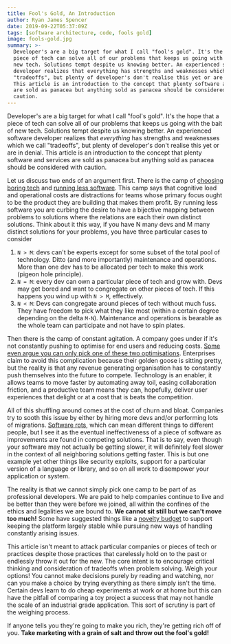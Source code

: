 ```yaml
---
title: Fool's Gold, An Introduction
author: Ryan James Spencer
date: 2019-09-22T05:37:09Z
tags: [software architecture, code, fools gold]
image: fools-gold.jpg
summary: >-
  Developer's are a big target for what I call "fool's gold". It's the hope that a
  piece of tech can solve all of our problems that keeps us going with the bait of
  new tech. Solutions tempt despite us knowing better. An experienced software
  developer realizes that everything has strengths and weaknesses which we call
  "tradeoffs", but plenty of developer's don't realise this yet or are in denial.
  This article is an introduction to the concept that plenty software and services
  are sold as panacea but anything sold as panacea should be considered with
  caution.
---
```


Developer's are a big target for what I call "fool's gold". It's the hope that a
piece of tech can solve all of our problems that keeps us going with the bait of
new tech. Solutions tempt despite us knowing better. An experienced software
developer realizes that _everything_ has strengths and weaknesses which we call
"tradeoffs", but plenty of developer's don't realise this yet or are in denial.
This article is an introduction to the concept that plenty software and services
are sold as panacea but anything sold as panacea should be considered with
caution.

Let us discuss two ends of an argument first. There is the camp of [choosing
boring tech](http://boringtechnology.club/) and [running less
software](https://www.intercom.com/blog/run-less-software/). This camp says that
cognitive load and operational costs are distractions for teams whose primary
focus ought to be the product they are building that makes them profit. By
running less software you are curbing the desire to have a bijective mapping
between problems to solutions where the relations are each their own distinct
solutions. Think about it this way, if you have N many devs and M many distinct
solutions for your problems, you have three particular cases to consider

1. `N > M`: devs can't be experts except for some subset of the total pool of
   technology. Ditto (and more importantly) maintenance and operations. More
   than one dev has to be allocated per tech to make this work (pigeon hole
   principle).
2. `N = M`: every dev can own a particular piece of tech and grow with. Devs may
   get bored and want to congregate on other pieces of tech. If this happens you
   wind up with `N > M`, effectively.
3. `N < M`: Devs can congregate around pieces of tech without much fuss. They
   have freedom to pick what they like most (within a certain degree depending
   on the delta `M-N`). Maintenance and operations is bearable as the whole team
   can participate and not have to spin plates.

Then there is the camp of constant agitation. A company goes under if it's not
constantly pushing to optimise for end users and reducing costs. [Some even
argue you can only pick one of these two optimisations](
https://www.goodreads.com/book/show/28592994-simplify). Enterprises claim to
avoid this complication because their golden goose is sitting pretty, but the
reality is that any revenue generating organisation has to constantly push
themselves into the future to compete. Technology is an enabler, it allows teams
to move faster by automating away toil, easing collaboration friction, and a
productive team means they can, hopefully, deliver user experiences that delight
or at a cost that is beats the competition.

All of this shuffling around comes at the cost of churn and bloat. Companies try
to sooth this issue by either by hiring more devs and/or performing lots of
migrations. [Software rots](https://en.wikipedia.org/wiki/Software_rot), which
can mean different things to different people, but I see it as the eventual
ineffectiveness of a piece of software as improvements are found in competing
solutions. That is to say, even though your software may not actually be getting
slower, it will definitely feel slower in the context of all neighboring
solutions getting faster. This is but one example yet other things like security
exploits, support for a particular version of a language or library, and so on
all work to disempower your application or system.

The reality is that we cannot simply pick one camp to be part of as professional
developers. We are paid to help companies continue to live and be better than
they were before we joined, all within the confines of the ethics and legalities
we are bound to. **We cannot sit still but we can't move too much!** Some have
suggested things like a [novelty
budget](https://www.shimweasel.com/2018/08/25/novelty-budgets) to support
keeping the platform largely stable while pursuing new ways of handling
constantly arising issues.

This article isn't meant to attack particular companies or pieces of tech or
practices despite those practices that carelessly hold on to the past or
endlessly throw it out for the new. The core intent is to encourage critical
thinking and consideration of tradeoffs when problem solving. Weigh your
options! You cannot make decisions purely by reading and watching, nor can you
make a choice by trying everything as there simply isn't the time. Certain devs
learn to do cheap experiments at work or at home but this can have the pitfall
of comparing a toy project a success that may not handle the scale of an
industrial grade application. This sort of scrutiny is part of the weighing
process.

If anyone tells you they're going to make you rich, they're getting rich off of
you. **Take marketing with a grain of salt and throw out the fool's gold!**
